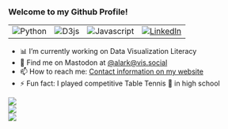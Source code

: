 ### Welcome to my Github Profile!


<table border=0>
  <tr>
    <td><img alt="Python" src="https://img.shields.io/badge/Python-3776AB.svg?style=for-the-badge&logo=Python&logoColor=white"></td>
    <td><img alt="D3js" src="https://img.shields.io/badge/D3.js-F9A03C.svg?style=for-the-badge&logo=d3dotjs&logoColor=white"></td>
    <td><img alt="Javascript" src="https://img.shields.io/badge/JavaScript-F7DF1E.svg?style=for-the-badge&logo=JavaScript&logoColor=black"></td>
    <td><a href="https://www.linkedin.com/in/alarkjoshi/"><img alt="LinkedIn" src="https://img.shields.io/badge/linkedin%20-%230077B5.svg?&style=for-the-badge&logo=linkedin&logoColor=white"/></a>
</td>
  </tr>
</table>





<!--
**alark/alark** is a ✨ _special_ ✨ repository because its `README.md` (this file) appears on your GitHub profile.

Here are some ideas to get you started:
-->

- 📊 I’m currently working on Data Visualization Literacy 
- 💬 Find me on Mastodon at <a href="https://vis.social/@alark">@alark@vis.social</a>
- 📫 How to reach me: <a href="https://www.cs.usfca.edu/~apjoshi/">Contact information on my website</a>
- ⚡ Fun fact: I played competitive Table Tennis 🏓 in high school

<a href="https://github.com/alark">
  <img align="center" src="https://github-readme-streak-stats.herokuapp.com/?user=alark&theme=material-palenight" />
</a><br>
<a href="https://github.com/alark">
  <img align="center" src="https://github-readme-stats.vercel.app/api?username=alark&show_icons=true&theme=material-palenight" />
</a><br>
<a href="https://github.com/alark">
  <img align="center" src="https://github-readme-stats.vercel.app/api/top-langs/?username=alark&layout=compact&theme=material-palenight" />
</a><br>
